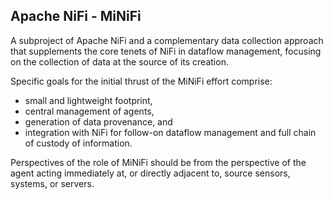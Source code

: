 <!--
  Licensed to the Apache Software Foundation (ASF) under one or more
  contributor license agreements.  See the NOTICE file distributed with
  this work for additional information regarding copyright ownership.
  The ASF licenses this file to You under the Apache License, Version 2.0
  (the "License"); you may not use this file except in compliance with
  the License.  You may obtain a copy of the License at
      http://www.apache.org/licenses/LICENSE-2.0
  Unless required by applicable law or agreed to in writing, software
  distributed under the License is distributed on an "AS IS" BASIS,
  WITHOUT WARRANTIES OR CONDITIONS OF ANY KIND, either express or implied.
  See the License for the specific language governing permissions and
  limitations under the License.
-->

Apache NiFi - MiNiFi
-------------
A subproject of Apache NiFi and a complementary data collection approach that supplements the core tenets of NiFi in dataflow management, focusing on the collection of data at the source of its creation.

Specific goals for the initial thrust of the MiNiFi effort comprise:

* small and lightweight footprint,
* central management of agents,
* generation of data provenance, and
* integration with NiFi for follow-on dataflow management and full chain of custody of information.

Perspectives of the role of MiNiFi should be from the perspective of the agent acting immediately at, or directly adjacent to, source sensors, systems, or servers.